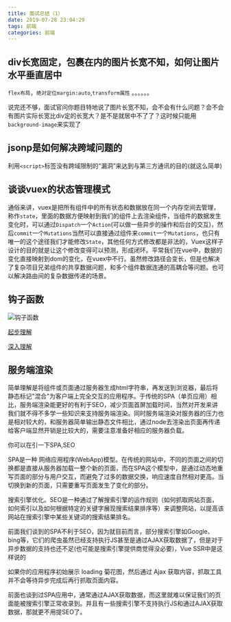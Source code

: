 ```yaml
---
title: 面试总结（1）
date: 2019-07-28 23:04:29
tags: 前端
categories: 前端
---
```


## div长宽固定，包裹在内的图片长宽不知，如何让图片水平垂直居中

`flex布局`，`绝对定位margin:auto`,`transform属性` 。。。。。。

说完还不够，面试官问你题目特地说了图片长宽不知，会不会有什么问题？会不会有图片实际长宽比div定的长宽大？是不是就居中不了了？这时候只能用`background-image`来实现了

## jsonp是如何解决跨域问题的

利用`<script>`标签没有跨域限制的“漏洞”来达到与第三方通讯的目的(就这么简单)

## 谈谈vuex的状态管理模式

通俗来讲，vuex是把所有组件中的所有状态和数据放在同一个内存空间去管理，称作`state`，里面的数据方便映射到我们的组件上去渲染组件，当组件的数据发生变化时，可以通过`Dispatch`一个`Action`(可以做一些异步的操作和后台的交互)，然后`commit`一个`Mutations`当然可以直接通过组件来`commit`一个`Mutations`，也只有唯一的这个途径我们才能修改`State`，其他任何方式修改都是非法的，Vuex这样子设计的目的就是让这个修改变得可以预测，形成闭环。平常我们在vue中，数据的变化直接映射到dom的变化，在vuex中不行。虽然修改路径会变长，但是也解决了复杂项目兄弟组件的共享数据问题，和多个组件数据连通的高耦合等问题。也可以解决路由间的复杂数据传递的场景。

## 钩子函数

![钩子函数](http://blog.panxiandiao.com/20190730170635.png)

[起步理解](https://juejin.im/post/5ad10800f265da23826e681e)

[深入理解](https://juejin.im/post/5b41bdef6fb9a04fe63765f1)

## 服务端渲染

简单理解是将组件或页面通过服务器生成html字符串，再发送到浏览器，最后将静态标记"混合"为客户端上完全交互的应用程序。于传统的SPA（单页应用）相比，服务端渲染能更好的有利于SEO，减少页面首屏加载时间，当然对开发来讲我们就不得不多学一些知识来支持服务端渲染。同时服务端渲染对服务器的压力也是相对较大的，和服务器简单输出静态文件相比，通过node去渲染出页面再传递给客户端显然开销是比较大的，需要注意准备好相应的服务器负载。

你可以在引一下SPA,SEO

SPA是一种 网络应用程序(WebApp)模型。在传统的网站中，不同的页面之间的切换都是直接从服务器加载一整个新的页面，而在SPA这个模型中，是通过动态地重写页面的部分与用户交互，而避免了过多的数据交换，响应速度自然相对更高。当切换到新的页面，只需要重写页面发生了变化的部分。

搜索引擎优化。SEO是一种通过了解搜索引擎的运作规则（如何抓取网站页面，如何索引以及如何根据特定的关键字展现搜索结果排序等）来调整网站，以提高该网站在搜索引擎中某些关键词的搜索结果排名。

前面我们谈到的SPA不利于SEO，因为就目前而言，部分搜索引擎如Google、bing等，它们的爬虫虽然已经支持执行JS甚至是通过AJAX获取数据了，但是对于异步数据的支持也还不足(也可能是搜索引擎提供商觉得没必要)，Vue SSR中是这样说的

如果你的应用程序初始展示 loading 菊花图，然后通过 Ajax 获取内容，抓取工具并不会等待异步完成后再行抓取页面内容。

前面也谈到过SPA应用中，通常通过AJAX获取数据，而这里就难以保证我们的页面能被搜索引擎正常收录到。并且有一些搜索引擎不支持执行JS和通过AJAX获取数据，那就更不用提SEO了。